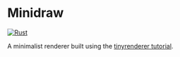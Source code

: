 # Minidraw

[![Rust](https://github.com/samuel-roberts/minidraw/actions/workflows/build.yml/badge.svg)](https://github.com/samuel-roberts/minidraw/actions/workflows/build.yml)

A minimalist renderer built using the [tinyrenderer tutorial](https://github.com/ssloy/tinyrenderer/wiki/Lesson-0:-getting-started).